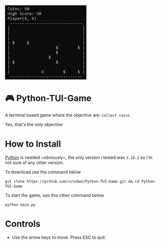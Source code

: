 ![ScreenShot](https://github.com/vitoUwu/Python-TUI-Game/blob/master/github/ingame_screenshot.png?raw=true)

# 🎮 Python-TUI-Game

A terminal based game where the objective are: ` collect coins `

Yes, that's the only objective

# How to Install
[Python](https://www.python.org/downloads/) is needed ~obviously~, the only version i tested was ` 3.10.2 ` so i'm not sure of any other version.

To download use the command below
```
git clone https://github.com/vitoUwu/Python-TUI-Game.git && cd Python-TUI-Game
```
To start the game, use this other command below
```
python main.py
```

# Controls
- Use the arrow keys to move. Press ESC to quit.